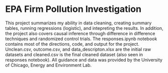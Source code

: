 # EPA Firm Pollution Investigation

This project summarizes my ability in data cleaning, creating summary tables, running regressions (logistic), and intepreting the results. In addition, the project also covers causal inference through difference in difference techniques and randomized control trials. The responses.ipynb notebook contains most of the directions, code, and output for the project. Unclean.csv, outcome.csv, and data_descripton.xlsx are the initial raw datasets and cleaned.csv is the final cleaned dataset (also seen in responses notebook). All guidance and data was provided by the University of Chicago, Energy and Environment Lab.

